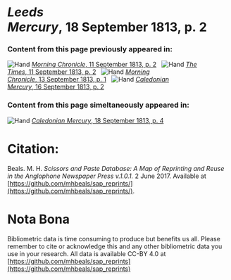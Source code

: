 # *Leeds Mercury*, 18 September 1813, p. 2  
  
### Content from this page previously appeared in:  
![Hand](http://scissorsandpaste.net/wp-content/uploads/2017/06/smallhandpointer.png) [*Morning Chronicle*, 11 September 1813, p. 2](https://mhbeals.github.io/sap_html/Morning-Chronicle/Morning-Chronicle-11-September-1813-p-2)  
![Hand](http://scissorsandpaste.net/wp-content/uploads/2017/06/smallhandpointer.png) [*The Times*, 11 September 1813, p. 2](https://mhbeals.github.io/sap_html/The-Times/The-Times-11-September-1813-p-2)  
![Hand](http://scissorsandpaste.net/wp-content/uploads/2017/06/smallhandpointer.png) [*Morning Chronicle*, 13 September 1813, p. 1](https://mhbeals.github.io/sap_html/Morning-Chronicle/Morning-Chronicle-13-September-1813-p-1)  
![Hand](http://scissorsandpaste.net/wp-content/uploads/2017/06/smallhandpointer.png) [*Caledonian Mercury*, 16 September 1813, p. 2](https://mhbeals.github.io/sap_html/Caledonian-Mercury/Caledonian-Mercury-16-September-1813-p-2)  
  
### Content from this page simeltaneously appeared in:  
![Hand](http://scissorsandpaste.net/wp-content/uploads/2017/06/smallhandpointer.png) [*Caledonian Mercury*, 18 September 1813, p. 4](https://mhbeals.github.io/sap_html/Caledonian-Mercury/Caledonian-Mercury-18-September-1813-p-4)  


# Citation: 

Beals. M. H. *Scissors and Paste Database: A Map of Reprinting and Reuse in the Anglophone Newspaper Press v.1.0.1.* 2 June 2017. Available at [https://github.com/mhbeals/sap_reprints/](https://github.com/mhbeals/sap_reprints/). 

# Nota Bona

Bibliometric data is time consuming to produce but benefits us all. Please remember to cite or acknowledge this and any other bibliometric data you use in your research. All data is available CC-BY 4.0 at [https://github.com/mhbeals/sap_reprints](https://github.com/mhbeals/sap_reprints)